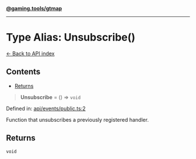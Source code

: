 [**@gaming.tools/gtmap**](README.md)

***

# Type Alias: Unsubscribe()

[← Back to API index](./README.md)

## Contents

- [Returns](#returns)

> **Unsubscribe** = () => `void`

Defined in: [api/events/public.ts:2](https://github.com/gamingtools/gt-map/blob/05d69e937e6093e14da4884825215d18bb9b0084/packages/gtmap/src/api/events/public.ts#L2)

Function that unsubscribes a previously registered handler.

## Returns

`void`
